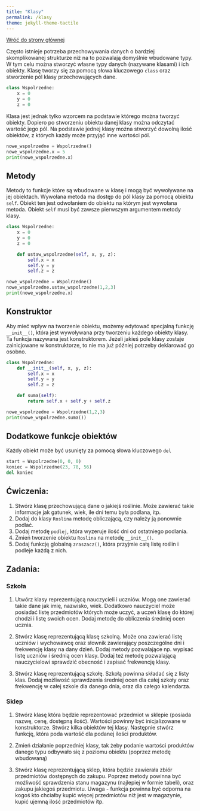 ```yaml
---
title: "Klasy"
permalink: /klasy
theme: jekyll-theme-tactile
---
```


[Wróć do strony głównej](index.md)

Często istnieje potrzeba przechowywania danych o bardziej skomplikowanej strukturze niż na to pozwalają domyślnie wbudowane typy. W tym celu można stworzyć własne typy danych (nazywane klasami) i ich obiekty. Klasę tworzy się za pomocą słowa kluczowego `class` oraz stworzenie pól klasy przechowujących dane.

```python
class Wspolrzedne:
    x = 0
    y = 0
    z = 0
```

Klasa jest jednak tylko wzorcem na podstawie którego można tworzyć obiekty. Dopiero po stworzeniu obiektu danej klasy można odczytać wartość jego pól. Na podstawie jednej klasy można stworzyć dowolną ilość obiektów, z których każdy może przyjąć inne wartości pól.

```python
nowe_wspolrzedne = Wspolrzedne()
nowe_wspolrzedne.x = 5
print(nowe_wspolrzedne.x)
```

## Metody
Metody to funkcje które są wbudowane w klasę i mogą być wywoływane na jej obiektach. Wywołana metoda ma dostęp do pól klasy za pomocą obiektu `self`. Obiekt ten jest odwołaniem do obiektu na którym jest wywołana metoda. Obiekt `self` musi być zawsze pierwszym argumentem metody klasy.

```python
class Wspolrzedne:
    x = 0
    y = 0
    z = 0

    def ustaw_wspolrzedne(self, x, y, z):
        self.x = x
        self.y = y
        self.z = z

nowe_wspolrzedne = Wspolrzedne()
nowe_wspolrzedne.ustaw_wspolrzedne(1,2,3)
print(nowe_wspolrzedne.x)
```

## Konstruktor
Aby mieć wpływ na tworzenie obiektu, możemy edytować specjalną funkcję `__init__()`, która jest wywoływana przy tworzeniu każdego obiekty klasy. Ta funkcja nazywana jest konstruktorem. Jeżeli jakieś pole klasy zostaje zainicjowane w konstruktorze, to nie ma już później potrzeby deklarować go osobno.

```python
class Wspolrzedne:
    def __init__(self, x, y, z):
        self.x = x
        self.y = y
        self.z = z

    def suma(self):
        return self.x + self.y + self.z

nowe_wspolrzedne = Wspolrzedne(1,2,3)
print(nowe_wspolrzedne.suma())
```

## Dodatkowe funkcje obiektów
Każdy obiekt może być usunięty za pomocą słowa kluczowego `del`

```python
start = Wspolrzedne(0, 0, 0)
koniec = Wspolrzedne(23, 78, 56)
del koniec
```

## Ćwiczenia:
1. Stwórz klasę przechowującą dane o jakiejś roślinie. Może zawierać takie informacje jak gatunek, wiek, ile dni temu była podlana, itp.
2. Dodaj do klasy `Roslina` metodę obliczającą, czy należy ją ponownie podlać.
3. Dodaj metodę `podlej`, która wyzeruje ilość dni od ostatniego podlania.
3. Zmień tworzenie obiektu `Roslina` na metodę `__init__()`.
4. Dodaj funkcję globalną `zraszacz()`, która przyjmie całą listę roślin i podleje każdą z nich.

## Zadania:
### Szkoła
1. Utwórz klasy reprezentującą nauczycieli i uczniów. Mogą one zawierać takie dane jak imię, nazwisko, wiek. Dodatkowo nauczyciel może posiadać listę przedmiotów których może uczyć, a uczeń klasę do której chodzi i listę swoich ocen. Dodaj metodę do obliczenia średniej ocen ucznia.

2. Stwórz klasę reprezentującą klasę szkolną. Może ona zawierać listę uczniów i wychowawcę oraz słownik zawierający poszczególne dni i frekwencję klasy na dany dzień. Dodaj metody pozwalające np. wypisać listę uczniów i średnią ocen klasy. Dodaj też metodę pozwalającą nauczycielowi sprawdzić obecność i zapisać frekwencję klasy.

3. Stwórz klasę reprezentującą szkołę. Szkołą powinna składać się z listy klas. Dodaj możliwość sprawdzenia średniej ocen dla całej szkoły oraz frekwencję w całej szkole dla danego dnia, oraz dla całego kalendarza.
### Sklep
1. Stwórz klasę która będzie reprezentować przedmiot w sklepie (posiada nazwę, cenę, dostępną ilość). Wartości powinny być inicjalizowane w konstruktorze. Stwórz kilka obiektów tej klasy. Następnie stwórz funkcję, która poda wartość dla podanej ilości produktów.

2. Zmień działanie poprzedniej klasy, tak żeby podanie wartości produktów danego typu odbywało się z poziomu obiektu (poprzez metodę wbudowaną)

3. Stwórz klasę reprezentującą sklep, która będzie zawierała zbiór przedmiotów dostępnych do zakupu. Poprzez metody powinna być możliwość sprawdzenia stanu magazynu (najlepiej w formie tabeli), oraz zakupu jakiegoś przedmiotu. Uwaga - funkcja powinna być odporna na kogoś kto chciałby kupić więcej przedmiotów niż jest w magazynie, kupić ujemną ilość przedmiotów itp.
